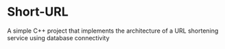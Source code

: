 # Short-URL
A simple C++ project that implements the architecture of a URL shortening service using database connectivity
